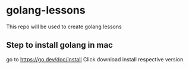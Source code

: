 # golang-lessons

This repo will be used to create golang lessons

## Step to install golang in mac

go to https://go.dev/doc/install
Click download install respective version
